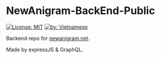 # NewAnigram-BackEnd-Public

[![License: MIT](https://img.shields.io/badge/License-MIT-yellow.svg)](https://opensource.org/licenses/MIT) [![by: Vietnamese](https://raw.githubusercontent.com/webuild-community/badge/master/svg/by.svg)](https://webuild.community/)

Backend repo for [newanigram.net](newanigram.net). 

Made by expressJS & GraphQL.
